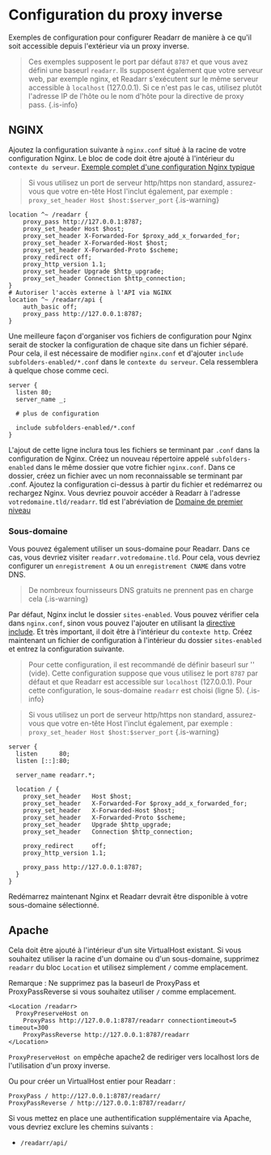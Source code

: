 # Configuration du proxy inverse

Exemples de configuration pour configurer Readarr de manière à ce qu'il soit accessible depuis l'extérieur via un proxy inverse.

> Ces exemples supposent le port par défaut `8787` et que vous avez défini une baseurl `readarr`. Ils supposent également que votre serveur web, par exemple nginx, et Readarr s'exécutent sur le même serveur accessible à `localhost` (127.0.0.1). Si ce n'est pas le cas, utilisez plutôt l'adresse IP de l'hôte ou le nom d'hôte pour la directive de proxy pass.
{.is-info}

## NGINX

Ajoutez la configuration suivante à `nginx.conf` situé à la racine de votre configuration Nginx. Le bloc de code doit être ajouté à l'intérieur du `contexte du serveur`. [Exemple complet d'une configuration Nginx typique](https://www.nginx.com/resources/wiki/start/topics/examples/full/)

> Si vous utilisez un port de serveur http/https non standard, assurez-vous que votre en-tête Host l'inclut également, par exemple : `proxy_set_header Host $host:$server_port` {.is-warning}

```nginx
location ^~ /readarr {
    proxy_pass http://127.0.0.1:8787;
    proxy_set_header Host $host;
    proxy_set_header X-Forwarded-For $proxy_add_x_forwarded_for;
    proxy_set_header X-Forwarded-Host $host;
    proxy_set_header X-Forwarded-Proto $scheme;
    proxy_redirect off;
    proxy_http_version 1.1;
    proxy_set_header Upgrade $http_upgrade;
    proxy_set_header Connection $http_connection;
}
# Autoriser l'accès externe à l'API via NGINX
location ^~ /readarr/api {
    auth_basic off;
    proxy_pass http://127.0.0.1:8787;
}
```

Une meilleure façon d'organiser vos fichiers de configuration pour Nginx serait de stocker la configuration de chaque site dans un fichier séparé.
Pour cela, il est nécessaire de modifier `nginx.conf` et d'ajouter `include subfolders-enabled/*.conf` dans le `contexte du serveur`. Cela ressemblera à quelque chose comme ceci.

```nginx
server {
  listen 80;
  server_name _;
  
  # plus de configuration
  
  include subfolders-enabled/*.conf
}
```

L'ajout de cette ligne inclura tous les fichiers se terminant par `.conf` dans la configuration de Nginx. Créez un nouveau répertoire appelé `subfolders-enabled` dans le même dossier que votre fichier `nginx.conf`. Dans ce dossier, créez un fichier avec un nom reconnaissable se terminant par .conf. Ajoutez la configuration ci-dessus à partir du fichier et redémarrez ou rechargez Nginx. Vous devriez pouvoir accéder à Readarr à l'adresse `votredomaine.tld/readarr`. tld est l'abréviation de [Domaine de premier niveau](https://en.wikipedia.org/wiki/List_of_Internet_top-level_domains)

### Sous-domaine

Vous pouvez également utiliser un sous-domaine pour Readarr. Dans ce cas, vous devriez visiter `readarr.votredomaine.tld`. Pour cela, vous devriez configurer un `enregistrement A` ou un `enregistrement CNAME` dans votre DNS.
> De nombreux fournisseurs DNS gratuits ne prennent pas en charge cela {.is-warning}

Par défaut, Nginx inclut le dossier `sites-enabled`. Vous pouvez vérifier cela dans `nginx.conf`, sinon vous pouvez l'ajouter en utilisant la [directive include](http://nginx.org/en/docs/ngx_core_module.html#include). Et très important, il doit être à l'intérieur du `contexte http`. Créez maintenant un fichier de configuration à l'intérieur du dossier `sites-enabled` et entrez la configuration suivante.

> Pour cette configuration, il est recommandé de définir baseurl sur '' (vide). Cette configuration suppose que vous utilisez le port `8787` par défaut et que Readarr est accessible sur `localhost` (127.0.0.1). Pour cette configuration, le sous-domaine `readarr` est choisi (ligne 5). {.is-info}

> Si vous utilisez un port de serveur http/https non standard, assurez-vous que votre en-tête Host l'inclut également, par exemple : `proxy_set_header Host $host:$server_port` {.is-warning}

```nginx
server {
  listen      80;
  listen [::]:80;

  server_name readarr.*;

  location / {
    proxy_set_header   Host $host;
    proxy_set_header   X-Forwarded-For $proxy_add_x_forwarded_for;
    proxy_set_header   X-Forwarded-Host $host;
    proxy_set_header   X-Forwarded-Proto $scheme;
    proxy_set_header   Upgrade $http_upgrade;
    proxy_set_header   Connection $http_connection;

    proxy_redirect     off;
    proxy_http_version 1.1;
    
    proxy_pass http://127.0.0.1:8787;
  }
}
```

Redémarrez maintenant Nginx et Readarr devrait être disponible à votre sous-domaine sélectionné.

## Apache

Cela doit être ajouté à l'intérieur d'un site VirtualHost existant. Si vous souhaitez utiliser la racine d'un domaine ou d'un sous-domaine, supprimez `readarr` du bloc `Location` et utilisez simplement `/` comme emplacement.

Remarque : Ne supprimez pas la baseurl de ProxyPass et ProxyPassReverse si vous souhaitez utiliser `/` comme emplacement.

```none
<Location /readarr>
  ProxyPreserveHost on
    ProxyPass http://127.0.0.1:8787/readarr connectiontimeout=5 timeout=300
    ProxyPassReverse http://127.0.0.1:8787/readarr
</Location>
```

`ProxyPreserveHost on` empêche apache2 de rediriger vers localhost lors de l'utilisation d'un proxy inverse.

Ou pour créer un VirtualHost entier pour Readarr :

```none
ProxyPass / http://127.0.0.1:8787/readarr/
ProxyPassReverse / http://127.0.0.1:8787/readarr/
```

Si vous mettez en place une authentification supplémentaire via Apache, vous devriez exclure les chemins suivants :

- `/readarr/api/`